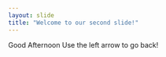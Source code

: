 ```yaml
---
layout: slide
title: "Welcome to our second slide!"
---
```

Good Afternoon
Use the left arrow to go back!
